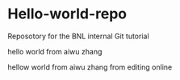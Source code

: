 # Hello-world-repo
Reposotory for the BNL internal Git tutorial

hello world from aiwu zhang

hellow world from aiwu zhang from editing online

